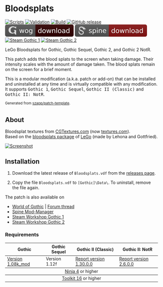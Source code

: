 # Bloodsplats

[![Scripts](https://github.com/szapp/Bloodsplats/actions/workflows/scripts.yml/badge.svg)](https://github.com/szapp/Bloodsplats/actions/workflows/scripts.yml)
[![Validation](https://github.com/szapp/Bloodsplats/actions/workflows/validation.yml/badge.svg)](https://github.com/szapp/Bloodsplats/actions/workflows/validation.yml)
[![Build](https://github.com/szapp/Bloodsplats/actions/workflows/build.yml/badge.svg)](https://github.com/szapp/Bloodsplats/actions/workflows/build.yml)
[![GitHub release](https://img.shields.io/github/v/release/szapp/Bloodsplats.svg)](https://github.com/szapp/Bloodsplats/releases/latest)  
[![World of Gothic](https://raw.githubusercontent.com/szapp/patch-template/main/.github/actions/initialization/badges/wog.svg)](https://www.worldofgothic.de/dl/download_615.htm)
[![Spine](https://raw.githubusercontent.com/szapp/patch-template/main/.github/actions/initialization/badges/spine.svg)](https://clockwork-origins.com/spine)
[![Steam Gothic 1](https://img.shields.io/badge/steam-Gothic%201-2a3f5a?logo=steam&labelColor=1b2838)](https://steamcommunity.com/sharedfiles/filedetails/?id=2788144857)
[![Steam Gothic 2](https://img.shields.io/badge/steam-Gothic%202-2a3f5a?logo=steam&labelColor=1b2838)](https://steamcommunity.com/sharedfiles/filedetails/?id=2788144547)

LeGo Bloodsplats for Gothic, Gothic Sequel, Gothic 2, and Gothic 2 NotR.

This patch adds the blood splats to the screen when taking damage.
Their intensity scales with the amount of damage taken.
The blood splats remain on the screen for a brief moment.

This is a modular modification (a.k.a. patch or add-on) that can be installed and uninstalled at any time and is virtually compatible with any modification.
It supports <kbd>Gothic 1</kbd>, <kbd>Gothic Sequel</kbd>, <kbd>Gothic II (Classic)</kbd> and <kbd>Gothic II: NotR</kbd>.

<sup>Generated from [szapp/patch-template](https://github.com/szapp/patch-template).</sup>

## About

Bloodsplat textures from [CGTextures.com](http://cgtextures.com/) (now [textures.com](http://textures.com)).  
Based on the [bloodsplats package](https://lego.worldofplayers.de/?Bloodsplats) of [LeGo](https://forum.worldofplayers.de/forum/threads/1505251) (made by Lehona and Gottfried).

[![Screenshot](https://github.com/szapp/Bloodsplats/assets/20203034/567744ce-ce29-4539-ba6e-0c48db6d7db5)](https://github.com/szapp/Bloodsplats/assets/20203034/5ba9a488-a911-433a-8b03-849d42225709)

## Installation

1. Download the latest release of `Bloodsplats.vdf` from the [releases page](https://github.com/szapp/Bloodsplats/releases/latest).

2. Copy the file `Bloodsplats.vdf` to `[Gothic]\Data\`. To uninstall, remove the file again.

The patch is also available on
- [World of Gothic](https://www.worldofgothic.de/dl/download_615.htm) | [Forum thread](https://forum.worldofplayers.de/forum/threads/1546913)
- [Spine Mod-Manager](https://clockwork-origins.com/spine/)
- [Steam Workshop Gothic 1](https://steamcommunity.com/sharedfiles/filedetails/?id=2788144857)
- [Steam Workshop Gothic 2](https://steamcommunity.com/sharedfiles/filedetails/?id=2788144547)

### Requirements

<table><thead><tr><th>Gothic</th><th>Gothic Sequel</th><th>Gothic II (Classic)</th><th>Gothic II: NotR</th></tr></thead>
<tbody><tr><td><a href="https://www.worldofgothic.de/dl/download_34.htm">Version 1.08k_mod</a></td><td>Version 1.12f</td><td><a href="https://www.worldofgothic.de/dl/download_278.htm">Report version 1.30.0.0</a></td><td><a href="https://www.worldofgothic.de/dl/download_278.htm">Report version 2.6.0.0</a></td></tr></tbody>
<tbody><tr><td colspan="4" align="center"><a href="https://github.com/szapp/Ninja/wiki#wiki-content">Ninja 4</a> or higher</td></tr></tbody>
<tbody><tr><td colspan="4" align="center"><a href="https://github.com/szapp/Toolkit">Toolkit 16</a> or higher</td></tr></table>

<!--

If you are interested in writing your own patch, please do not copy this patch!
Instead refer to the PATCH TEMPLATE to build a fundation that is customized to your needs!
The patch template can found at https://github.com/szapp/patch-template.

-->
